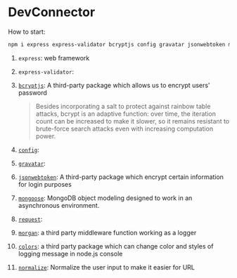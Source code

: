 # DevConnector

How to start:

```bash
npm i express express-validator bcryptjs config gravatar jsonwebtoken mongoose request morgan colors
```

1. `express`: web framework

2. `express-validator`:

3. [`bcryptjs`](https://www.npmjs.com/package/bcryptjs): A third-party package which allows us to encrypt users' password

   > Besides incorporating a salt to protect against rainbow table attacks, bcrypt is an adaptive function: over time, the iteration count can be increased to make it slower, so it remains resistant to brute-force search attacks even with increasing computation power.

4. [`config`]():

5. [`gravatar`]():

6. [`jsonwebtoken`](https://www.npmjs.com/package/jsonwebtoken): A third-party package which encrypt certain information for login purposes

7. [`mongoose`](https://mongoosejs.com/): MongoDB object modeling designed to work in an asynchronous environment.

8. [`request`]():

9. [`morgan`](https://github.com/expressjs/morgan): a third party middleware function working as a logger

10. [`colors`](https://github.com/marak/colors.js/): a third party package which can change color and styles of logging message in node.js console

11. [`normalize`](): Normalize the user input to make it easier for URL